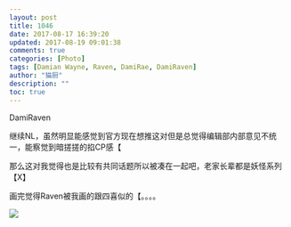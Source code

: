 ```yaml
---
layout: post
title: 1046
date: 2017-08-17 16:39:20
updated: 2017-08-19 09:01:38
comments: true
categories: [Photo]
tags: [Damian Wayne, Raven, DamiRae, DamiRaven]
author: "猫厨"
description: ""
toc: true
---
```


<p>DamiRaven</p> 
<p>继续NL，虽然明显能感觉到官方现在想推这对但是总觉得编辑部内部意见不统一，能察觉到暗搓搓的掐CP感【</p> 
<p>那么这对我觉得也是比较有共同话题所以被凑在一起吧，老家长辈都是妖怪系列【X】</p> 
<p>画完觉得Raven被我画的跟四喜似的【。。。。</p>

![](https://nos.netease.com/imglf0/img/cVZNdzJtQk9JV2NhRlNlS2VDby9Ud1Y4UzBxcmtiUFFmeHRrSm1pZVBKNGZTSTRFN2MwejNnPT0.jpg)